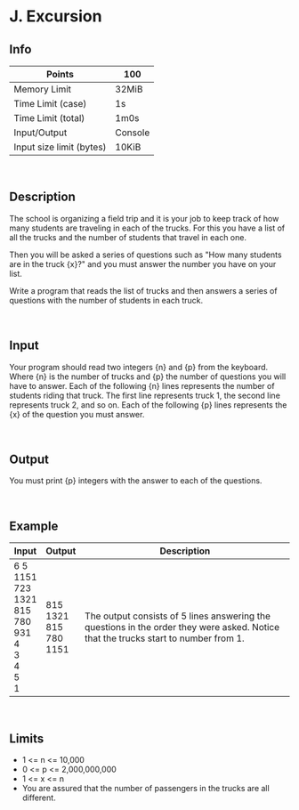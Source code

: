 # J. Excursion
## Info
| Points                   | 100     |
|--------------------------|---------|
| Memory Limit             | 32MiB   |
| Time Limit (case)        | 1s      |
| Time Limit (total)       | 1m0s    |
| Input/Output             | Console |
| Input size limit (bytes) | 10KiB   |
<br>

## Description
The school is organizing a field trip and it is your job to keep track of how many students are traveling in each of the trucks. For this you have a list of all the trucks and the number of students that travel in each one.

Then you will be asked a series of questions such as "How many students are in the truck {x}?" and you must answer the number you have on your list.

Write a program that reads the list of trucks and then answers a series of questions with the number of students in each truck.

<br>

## Input
Your program should read two integers {n} and {p} from the keyboard. Where {n} is the number of trucks and {p} the number of questions you will have to answer. Each of the following {n} lines represents the number of students riding that truck. The first line represents truck 1, the second line represents truck 2, and so on. Each of the following {p} lines represents the {x} of the question you must answer.

<br>

## Output
You must print {p} integers with the answer to each of the questions.

<br>

## Example

| Input                                   | Output                | Description                                                                                                                         |
|-----------------------------------------|-----------------------|-------------------------------------------------------------------------------------------------------------------------------------|
| 6 5 <br> 1151 <br> 723 <br> 1321 <br> 815 <br> 780 <br> 931 <br> 4 <br> 3 <br> 4 <br> 5 <br> 1 | 815 <br> 1321 <br> 815 <br> 780 <br> 1151 | The output consists of 5 lines answering the questions in the order they were asked. Notice that the trucks start to number from 1. |
<br>

## Limits
* 1 <= n <= 10,000
* 0 <= p <= 2,000,000,000
* 1 <= x <= n
* You are assured that the number of passengers in the trucks are all different.